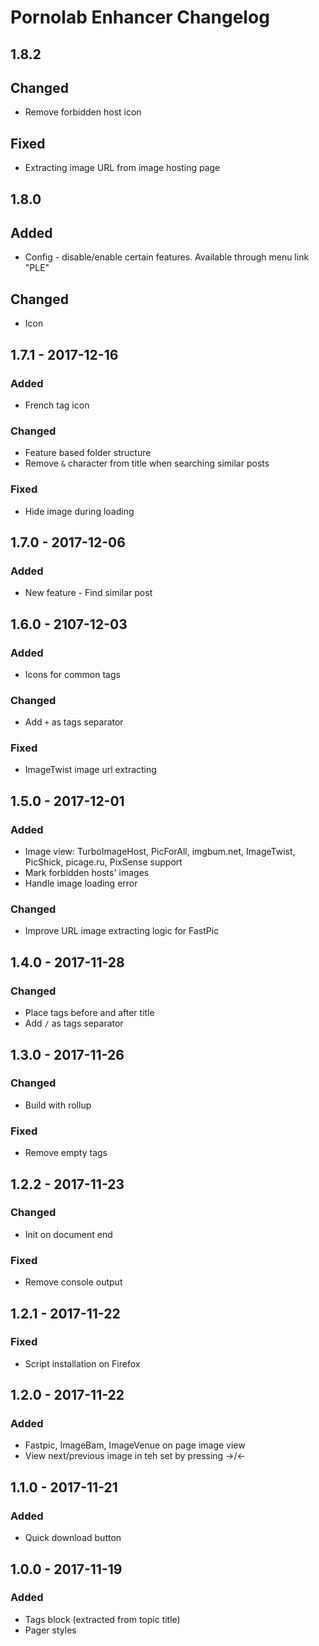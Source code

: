# Pornolab Enhancer Changelog

## 1.8.2
## Changed
- Remove forbidden host icon

## Fixed
- Extracting image URL from image hosting page

## 1.8.0
## Added
- Config - disable/enable certain features. Available through menu link "PLE"

## Changed
- Icon

## 1.7.1 - 2017-12-16
### Added
- French tag icon

### Changed
- Feature based folder structure
- Remove `&` character from title when searching similar posts

### Fixed
- Hide image during loading

## 1.7.0 - 2017-12-06
### Added
- New feature - Find similar post

## 1.6.0 - 2107-12-03
### Added
- Icons for common tags

### Changed
- Add `+` as tags separator

### Fixed
- ImageTwist image url extracting

## 1.5.0 - 2017-12-01
### Added
- Image view: TurboImageHost, PicForAll, imgbum.net, ImageTwist, PicShick, picage.ru, PixSense support
- Mark forbidden hosts' images
- Handle image loading error

### Changed
- Improve URL image extracting logic for FastPic

## 1.4.0 - 2017-11-28
### Changed
- Place tags before and after title
- Add `/` as tags separator

## 1.3.0 - 2017-11-26
### Changed
- Build with rollup

### Fixed
- Remove empty tags

## 1.2.2 - 2017-11-23
### Changed
- Init on document end

### Fixed
- Remove console output

## 1.2.1 - 2017-11-22
### Fixed
- Script installation on Firefox

## 1.2.0 - 2017-11-22
### Added
- Fastpic, ImageBam, ImageVenue on page image view
- View next/previous image in teh set by pressing →/←

## 1.1.0 - 2017-11-21
### Added
- Quick download button

## 1.0.0 - 2017-11-19
### Added
- Tags block (extracted from topic title)
- Pager styles